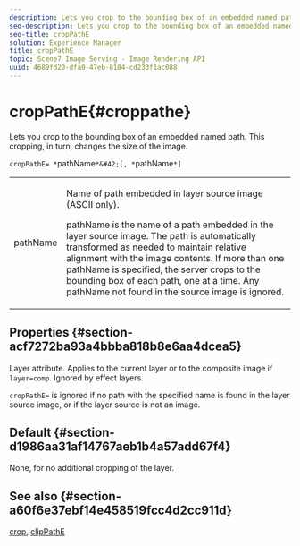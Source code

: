 ```yaml
---
description: Lets you crop to the bounding box of an embedded named path. This cropping, in turn, changes the size of the image.
seo-description: Lets you crop to the bounding box of an embedded named path. This cropping, in turn, changes the size of the image.
seo-title: cropPathE
solution: Experience Manager
title: cropPathE
topic: Scene7 Image Serving - Image Rendering API
uuid: 4689fd20-dfa0-47eb-8184-cd233f1ac088
---
```


# cropPathE{#croppathe}

Lets you crop to the bounding box of an embedded named path. This cropping, in turn, changes the size of the image.

 `cropPathE= *`pathName`*&#42;[, *`pathName`*]`

<table id="table_598304852E844456AB3AC9FF1F178B71"> 
 <tbody> 
  <tr> 
   <td colname="col1"> <p><span class="codeph"><span class="varname"> pathName</span></span> </p> </td> 
   <td colname="col2"> <p>Name of path embedded in layer source image (ASCII only). </p> <p> <span class="codeph"><span class="varname"> pathName</span></span> is the name of a path embedded in the layer source image. The path is automatically transformed as needed to maintain relative alignment with the image contents. If more than one <span class="codeph"><span class="varname"> pathName</span></span> is specified, the server crops to the bounding box of each path, one at a time. Any <span class="codeph"><span class="varname"> pathName</span></span> not found in the source image is ignored. </p> </td> 
  </tr> 
 </tbody> 
</table>

## Properties {#section-acf7272ba93a4bbba818b8e6aa4dcea5}

Layer attribute. Applies to the current layer or to the composite image if `layer=comp`. Ignored by effect layers.

`cropPathE=` is ignored if no path with the specified name is found in the layer source image, or if the layer source is not an image.

## Default {#section-d1986aa31af14767aeb1b4a57add67f4}

None, for no additional cropping of the layer.

## See also {#section-a60f6e37ebf14e458519fcc4d2cc911d}

[crop](../../../../../is-api/http-ref/image-serving-api-ref/c-http-protocol-reference/c-command-reference/r-crop.md#reference-6fd0f6399966446ab4425ce050572eab), [clipPathE](../../../../../is-api/http-ref/image-serving-api-ref/c-http-protocol-reference/c-command-reference/r-clippath.md#reference-8139b1b52dc54749b51b109521ddf83d) 
